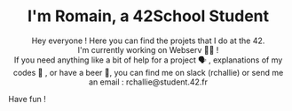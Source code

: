 <h1 align="center">I'm Romain, a 42School Student </h1>
<p align="center">Hey everyone ! Here you can find the projets that I do at the 42. <br>
I'm currently working on Webserv 👨‍💻 ! <br>
If you need anything like a bit of help for a project 🗣️ , explanations of my codes 💬 , or have a beer 🍻, you can find me on slack (rchallie) or send me an email : rchallie@student.42.fr
</p>
Have fun !
